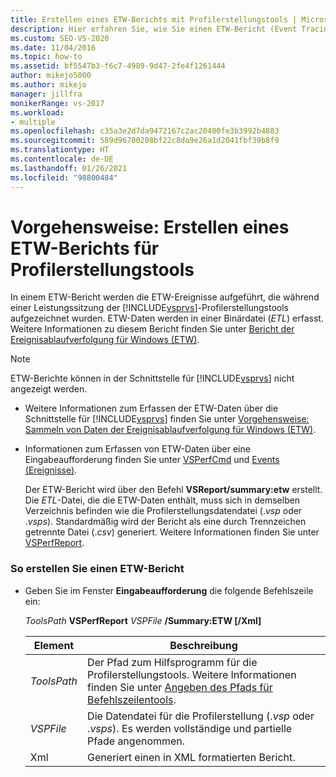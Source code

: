 ```yaml
---
title: Erstellen eines ETW-Berichts mit Profilerstellungstools | Microsoft-Dokumentation
description: Hier erfahren Sie, wie Sie einen ETW-Bericht (Event Tracing for Windows, Ereignisablaufverfolgung für Windows) erstellen. Dieser Bericht enthält die in einer Visual Studio Profilerstellungstools-Leistungssitzung erfassten ETW-Ereignisse.
ms.custom: SEO-VS-2020
ms.date: 11/04/2016
ms.topic: how-to
ms.assetid: bf5547b3-f6c7-4989-9d47-2fe4f1261444
author: mikejo5000
ms.author: mikejo
manager: jillfra
monikerRange: vs-2017
ms.workload:
- multiple
ms.openlocfilehash: c35a3e2d7da9472167c2ac20400fe3b3992b4883
ms.sourcegitcommit: 589d96700208bf22c8da9e26a1d2041fbf39b8f9
ms.translationtype: HT
ms.contentlocale: de-DE
ms.lasthandoff: 01/26/2021
ms.locfileid: "98800484"
---
```

# <a name="how-to-create-a-profiling-tools-etw-report"></a>Vorgehensweise: Erstellen eines ETW-Berichts für Profilerstellungstools
In einem ETW-Bericht werden die ETW-Ereignisse aufgeführt, die während einer Leistungssitzung der [!INCLUDE[vsprvs](../code-quality/includes/vsprvs_md.md)]-Profilerstellungstools aufgezeichnet wurden. ETW-Daten werden in einer Binärdatei (*ETL*) erfasst. Weitere Informationen zu diesem Bericht finden Sie unter [Bericht der Ereignisablaufverfolgung für Windows (ETW)](../profiling/event-tracing-for-windows-etw-report.md).

> [!NOTE]
> ETW-Berichte können in der Schnittstelle für [!INCLUDE[vsprvs](../code-quality/includes/vsprvs_md.md)] nicht angezeigt werden.

- Weitere Informationen zum Erfassen der ETW-Daten über die Schnittstelle für [!INCLUDE[vsprvs](../code-quality/includes/vsprvs_md.md)] finden Sie unter [Vorgehensweise: Sammeln von Daten der Ereignisablaufverfolgung für Windows (ETW)](../profiling/how-to-collect-event-tracing-for-windows-etw-data.md).

- Informationen zum Erfassen von ETW-Daten über eine Eingabeaufforderung finden Sie unter [VSPerfCmd](../profiling/vsperfcmd.md) und [Events (Ereignisse)](../profiling/events-vsperfcmd.md).

  Der ETW-Bericht wird über den Befehl **VSReport/summary:etw** erstellt. Die *ETL*-Datei, die die ETW-Daten enthält, muss sich in demselben Verzeichnis befinden wie die Profilerstellungsdatendatei (.*vsp* oder .*vsps*). Standardmäßig wird der Bericht als eine durch Trennzeichen getrennte Datei (.*csv*) generiert. Weitere Informationen finden Sie unter [VSPerfReport](../profiling/vsperfreport.md).

### <a name="to-generate-an-etw-report"></a>So erstellen Sie einen ETW-Bericht

- Geben Sie im Fenster **Eingabeaufforderung** die folgende Befehlszeile ein:

     *ToolsPath* **VSPerfReport** *VSPFile* **/Summary:ETW [/Xml]**

    |Element|Beschreibung|
    |-|-|
    |*ToolsPath*|Der Pfad zum Hilfsprogramm für die Profilerstellungstools. Weitere Informationen finden Sie unter [Angeben des Pfads für Befehlszeilentools](../profiling/specifying-the-path-to-profiling-tools-command-line-tools.md).|
    |*VSPFile*|Die Datendatei für die Profilerstellung (.*vsp* oder .*vsps*). Es werden vollständige und partielle Pfade angenommen.|
    |Xml|Generiert einen in XML formatierten Bericht.|
